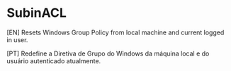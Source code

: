 # SubinACL

[EN] Resets Windows Group Policy from local machine and current logged in user.

[PT] Redefine a Diretiva de Grupo do Windows da máquina local e do usuário autenticado atualmente.
